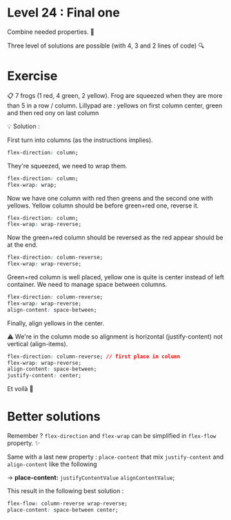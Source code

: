# Level 24 : Final one

Combine needed properties. :eyes:

Three level of solutions are possible (with 4, 3 and 2 lines of code) :mag:

# Exercise

:clipboard: 7 frogs (1 red, 4 green, 2 yellow). Frog are squeezed when they are more than 5 in a row / column. Lillypad are : yellows on first column center, green and then red ony on last column

:bulb: Solution : 

First turn into columns (as the instructions implies).
```css
flex-direction: column;
``` 

They're squeezed, we need to wrap them.
```css
flex-direction: column;
flex-wrap: wrap;
```

Now we have one column with red then greens and the second one with yellows.
Yellow column should be before green+red one, reverse it.
```css
flex-direction: column;
flex-wrap: wrap-reverse;
```

Now the green+red column should be reversed as the red appear should be at the end.
```css
flex-direction: column-reverse;
flex-wrap: wrap-reverse;
```

Green+red column is well placed, yellow one is quite is center instead of left container. We need to manage space between columns.
```css
flex-direction: column-reverse;
flex-wrap: wrap-reverse;
align-content: space-between;
```

Finally, align yellows in the center. 

:warning: We're in the column mode so alignment is horizontal (justify-content) not vertical (align-items).

```css
flex-direction: column-reverse; // first place in column 
flex-wrap: wrap-reverse;
align-content: space-between;
justify-content: center;
```

Et voilà :rocket:

# Better solutions

Remember ? `flex-direction` and `flex-wrap` can be simplified in `flex-flow` property. :sparkles:

Same with a last new property : `place-content` that mix `justify-content` and `align-content` like the following 

&rarr; **place-content:** `justifyContentValue` `alignContentValue`;


This result in the following best solution : 

```css
flex-flow: column-reverse wrap-reverse;
place-content: space-between center;
```